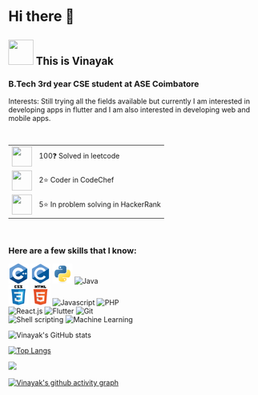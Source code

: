 # Hi there 👋

## <img src = "https://user-images.githubusercontent.com/63050133/156777293-72a6e681-2582-4a9d-ad92-09d1181d47c7.gif" width = 50px height = 50px> This is Vinayak

### B.Tech 3rd year CSE student at ASE Coimbatore

Interests: Still trying all the fields available but currently I am interested in developing apps in flutter and I am also interested in developing web and mobile apps.

</br>

<table>
  <tr>
    <td>
        <a href="https://leetcode.com/Vinayak_5002/" target="_blank">
            <img src="https://upload.wikimedia.org/wikipedia/commons/1/19/LeetCode_logo_black.png" width="40" height="40">
        </a>
    </td>
    <td>100❓ Solved in leetcode</td>
  </tr>
  <tr>
    <td>
        <a href="https://www.codechef.com/users/vizzard_5002" target="_blank">
            <img src="https://avatars1.githubusercontent.com/u/11960354?s=460&v=4" width="40" height="40">
        </a>
    </td>
    <td>2⭐ Coder in CodeChef</td>
  </tr>
  <tr>
    <td>
        <a href="https://www.hackerrank.com/mailvizzard" target="_blank">
            <img src="https://upload.wikimedia.org/wikipedia/commons/6/65/HackerRank_logo.png" width="40" height="40"></td>
        </a>
    <td>5⭐ In problem solving in HackerRank</td>
  </tr>
</table>

</br>

<h3 align="left">Here are a few skills that I know:</h3>
<p align="left">
 <img src="https://raw.githubusercontent.com/devicons/devicon/master/icons/cplusplus/cplusplus-original.svg" alt="cplusplus" width="40" height="40"/>
 <img src="https://raw.githubusercontent.com/devicons/devicon/master/icons/c/c-original.svg" alt="c" width="40" height="40"/>
 <img src="https://raw.githubusercontent.com/devicons/devicon/master/icons/python/python-original.svg" alt="python" width="40" height="40"/>
 <img src="https://cdn-icons-png.flaticon.com/512/226/226777.png" alt="Java" width="40" height="40"/>
 </br>
 <img src="https://raw.githubusercontent.com/devicons/devicon/master/icons/css3/css3-original-wordmark.svg" alt="css3" width="40" height="40"/>
 <img src="https://raw.githubusercontent.com/devicons/devicon/master/icons/html5/html5-original-wordmark.svg" alt="html5" width="40" height="40"/>
 <img src="https://img.icons8.com/color/452/javascript--v1.png" alt="Javascript" width="40" height="40"/>
 <img src="https://www.php.net/images/logos/new-php-logo.svg" alt="PHP" width="40" height="40"/>
 </br>
 <img src="https://upload.wikimedia.org/wikipedia/commons/thumb/a/a7/React-icon.svg/2560px-React-icon.svg.png" alt="React.js" width="60" height="40"/> 
 <img src="https://img.icons8.com/color/452/flutter.png" alt="Flutter" width="40" height="40"/>
 <img src="https://git-scm.com/images/logos/downloads/Git-Icon-1788C.png" alt="Git" width="40" height="40"/>
 </br>
 <img src="https://github.com/vinayak5002/vinayak5002/blob/main/img/shell.png" alt="Shell scripting" width="35" height="35"/>
 <img src="https://upload.wikimedia.org/wikipedia/commons/d/d5/Hey_Machine_Learning_Logo.png" alt="Machine Learning" width="40" height="40"/>
</p>

![Vinayak's GitHub stats](https://github-readme-stats.vercel.app/api?username=vinayak5002&show_icons=true&theme=tokyonight)

[![Top Langs](https://github-readme-stats.vercel.app/api/top-langs/?username=vinayak5002&theme=tokyonight&layout=compact)](https://github.com/anuraghazra/github-readme-stats)

![](https://github-profile-trophy.vercel.app/?username=vinayak5002&row=2&column=3&theme=algolia)

[![Vinayak's github activity graph](https://activity-graph.herokuapp.com/graph?username=vinayak5002&theme=dracula)](https://github.com/vinayak5002)

